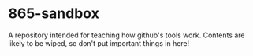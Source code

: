 # 865-sandbox
A repository intended for teaching how github's tools work. Contents are likely to be wiped, so don't put important things in here!
